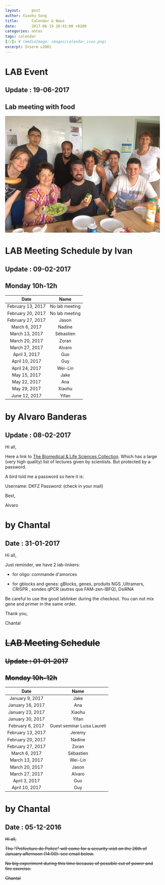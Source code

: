 ```yaml
---
layout:     post
author: Xiaohu Song
title:      Calendar & News
date:       2017-06-19 10:43:00 +0100
categories: notes
tags: calendar
[//]: # (mediaImage: images/calendar_icon.png)
excerpt: Inserm u1001
---
```


# LAB Event
## Update : 19-06-2017
## Lab meeting with food
![Food and US](/images/IMG_0923.jpg)

# LAB Meeting Schedule by Ivan
## Update : 09-02-2017
## Monday 10h-12h

|Date|Name|
|:------:|:---:|
|February 13, 2017|	No lab meeting|
|February 20, 2017|	No lab meeting|
|February 27, 2017|	Jason |
|March 6, 2017|	Nadine|
|March 13, 2017|	Sébastien| 
|March 20, 2017|	Zoran|
|March 27, 2017|	Alvaro|
|April 3, 2017|	Guo|
|April 10, 2017|	Guy|
|April 24, 2017|	Wei-Lin|
|May 15, 2017|	Jake|
|May 22, 2017|	Ana|
|May 29, 2017|	Xiaohu|
|June 12, 2017|	Yifan|

# by Alvaro Banderas
## Update : 08-02-2017
Hi all,

Here a link to [The Biomedical & Life Sciences Collection](https://hstalks.com/t/2938/evolutionary-tradeoffs-and-the-geometry-of-gene-ex/?biosci). Which has a large (very high quality) list of lectures given by scientists. But protected by a password.

A bird told me a password so here it is:

Username: DKFZ Password: (check in your mail) 

Best,

Alvaro

# by Chantal
## Date : 31-01-2017
Hi all,

Just reminder, we have 2 lab-linkers:

* for oligo: commande d'amorces

* for gblocks and genes:  gBlocks, genes, produits NGS ,Ultramers, CRISPR , sondes qPCR (autres que FAM-zen-IBFQ), DsiRNA 

Be careful to use the good lablinker during the checkout. You can not mix gene and primer in the same order.

Thank you,

Chantal



# <s> LAB Meeting Schedule</s>
## <s>Update : 01-01-2017</s>
## <s>Monday 10h-12h</s>

|Date|Name|
|:------:|:---:|
|January 9, 2017|	Jake|
|January 16, 2017|	Ana|
|January 23, 2017|	Xiaohu|
|January 30, 2017|	Yifan|
|February 6, 2017|	Guest seminar Luisa Laureti|
|February 13, 2017|	Jeremy|
|February 20, 2017|	Nadine|
|February 27, 2017|	Zoran|
|March 6, 2017|	Sébastien|
|March 13, 2017|	Wei-Lin| 
|March 20, 2017|	Jason|
|March 27, 2017|	Alvaro|
|April 3, 2017|	Guo|
|April 10, 2017|	Guy|


# by Chantal
## Date : 05-12-2016
<s>Hi all,

The "Préfecture de Police" will come for a security visit on the 26th of January afternoon  (14:00):   see email below.

No big experiment during this  time because of possible cut of power and fire exercise. 

Chantal</s>

